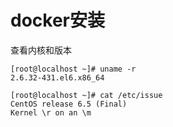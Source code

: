# docker安装

查看内核和版本
```
[root@localhost ~]# uname -r
2.6.32-431.el6.x86_64

[root@localhost ~]# cat /etc/issue
CentOS release 6.5 (Final)
Kernel \r on an \m
```
